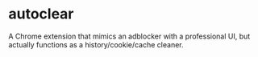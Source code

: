 # autoclear
A Chrome extension that mimics an adblocker with a professional UI, but actually functions as a history/cookie/cache cleaner.

